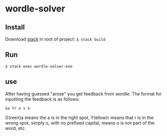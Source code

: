 # wordle-solver

## Install

Download [stack](https://www.haskellstack.org/)
in root of project:
`$ stack build`

## Run

`$ stack exec wordle-solver-exe`

## use

After having guessed "arose" you get feedback from wordle. The format for inputting the feedback is as follows:

`Ga Yr o s e`

G(reen)a means the a is in the right spot, Y(ellow)r means that r is in the wrong spot, simply o, with no prefixed capital, means o is not part of the word, etc.

